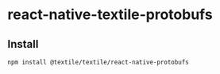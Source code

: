# react-native-textile-protobufs

## Install

`npm install @textile/textile/react-native-protobufs`
